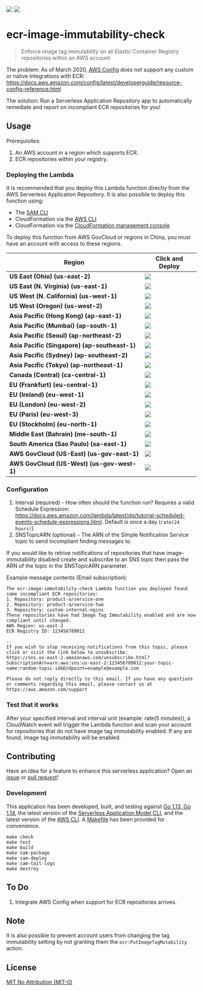 ![](https://codebuild.us-east-2.amazonaws.com/badges?uuid=eyJlbmNyeXB0ZWREYXRhIjoieWh0NmZFL05pYW4rZ1ZvM3BLb1Z1azhURWhmQ2tkTkxyTSs1ZGJ0eERRYmY0TlBEUXRGSEx4RDNyeXFJQVRpR3J3R281OTUzTlFBUEkyQVlBRjVIaTc0PSIsIml2UGFyYW1ldGVyU3BlYyI6IjAvRnE5c2M3cDZsRUMveVQiLCJtYXRlcmlhbFNldFNlcmlhbCI6MX0%3D&branch=master)
[![][sar-logo]](https://serverlessrepo.aws.amazon.com/applications/arn:aws:serverlessrepo:us-east-1:273450712882:applications~ecr-image-immutability-check)


[sar-deploy]: https://img.shields.io/badge/Serverless%20Application%20Repository-Deploy%20Now-FF9900?logo=amazon%20aws&style=flat-square
[sar-logo]: https://img.shields.io/badge/Serverless%20Application%20Repository-View-FF9900?logo=amazon%20aws&style=flat-square

# ecr-image-immutability-check
>Enforce image tag immutability on all Elastic Container Registry repositories within an AWS account

The problem: As of March 2020, [AWS Config](https://aws.amazon.com/config/) does not support any custom or native integrations with ECR: https://docs.aws.amazon.com/config/latest/developerguide/resource-config-reference.html

The solution: Run a Serverless Application Repository app to automatically remediate and report on incompliant ECR repositories for you!

## Usage
Prerequisites:
1. An AWS account in a region which supports ECR.
2. ECR repositories within your registry.

### Deploying the Lambda
It is recommended that you deploy this Lambda function directly from the AWS Serverless Application Repository. It is also possible to deploy this function using:
- The [SAM CLI](https://aws.amazon.com/serverless/sam/)
- CloudFormation via the [AWS CLI](https://aws.amazon.com/cli/)
- CloudFormation via the [CloudFormation management console](https://aws.amazon.com/cloudformation/)

To deploy this function from AWS GovCloud or regions in China, you must have an account with access to these regions.

|Region                                        |Click and Deploy                                                                                                                                 |
|----------------------------------------------|-------------------------------------------------------------------------------------------------------------------------------------------------|
|**US East (Ohio) (us-east-2)**                |[![][sar-deploy]](https://deploy.serverlessrepo.app/us-east-2/?app=arn:aws:serverlessrepo:us-east-1:273450712882:applications/ecr-image-immutability-check)     |
|**US East (N. Virginia) (us-east-1)**         |[![][sar-deploy]](https://deploy.serverlessrepo.app/us-east-1/?app=arn:aws:serverlessrepo:us-east-1:273450712882:applications/ecr-image-immutability-check)     |
|**US West (N. California) (us-west-1)**       |[![][sar-deploy]](https://deploy.serverlessrepo.app/us-west-1/?app=arn:aws:serverlessrepo:us-east-1:273450712882:applications/ecr-image-immutability-check)     |
|**US West (Oregon) (us-west-2)**              |[![][sar-deploy]](https://deploy.serverlessrepo.app/us-west-2/?app=arn:aws:serverlessrepo:us-east-1:273450712882:applications/ecr-image-immutability-check)     |
|**Asia Pacific (Hong Kong) (ap-east-1)**      |[![][sar-deploy]](https://deploy.serverlessrepo.app/ap-east-1/?app=arn:aws:serverlessrepo:us-east-1:273450712882:applications/ecr-image-immutability-check)     |
|**Asia Pacific (Mumbai) (ap-south-1)**        |[![][sar-deploy]](https://deploy.serverlessrepo.app/ap-south-1/?app=arn:aws:serverlessrepo:us-east-1:273450712882:applications/ecr-image-immutability-check)    |
|**Asia Pacific (Seoul) (ap-northeast-2)**     |[![][sar-deploy]](https://deploy.serverlessrepo.app/ap-northeast-2/?app=arn:aws:serverlessrepo:us-east-1:273450712882:applications/ecr-image-immutability-check)|
|**Asia Pacific (Singapore)	(ap-southeast-1)** |[![][sar-deploy]](https://deploy.serverlessrepo.app/ap-southeast-1/?app=arn:aws:serverlessrepo:us-east-1:273450712882:applications/ecr-image-immutability-check)|
|**Asia Pacific (Sydney) (ap-southeast-2)**    |[![][sar-deploy]](https://deploy.serverlessrepo.app/ap-southeast-2/?app=arn:aws:serverlessrepo:us-east-1:273450712882:applications/ecr-image-immutability-check)|
|**Asia Pacific (Tokyo) (ap-northeast-1)**     |[![][sar-deploy]](https://deploy.serverlessrepo.app/ap-northeast-1?app=arn:aws:serverlessrepo:us-east-1:273450712882:applications/ecr-image-immutability-check) |
|**Canada (Central)	(ca-central-1)**           |[![][sar-deploy]](https://deploy.serverlessrepo.app/ca-central-1/?app=arn:aws:serverlessrepo:us-east-1:273450712882:applications/ecr-image-immutability-check)  |
|**EU (Frankfurt) (eu-central-1)**             |[![][sar-deploy]](https://deploy.serverlessrepo.app/eu-central-1/?app=arn:aws:serverlessrepo:us-east-1:273450712882:applications/ecr-image-immutability-check)  |
|**EU (Ireland)	(eu-west-1)**                  |[![][sar-deploy]](https://deploy.serverlessrepo.app/eu-west-1/?app=arn:aws:serverlessrepo:us-east-1:273450712882:applications/ecr-image-immutability-check)     |
|**EU (London) (eu-west-2)**                   |[![][sar-deploy]](https://deploy.serverlessrepo.app/eu-west-2/?app=arn:aws:serverlessrepo:us-east-1:273450712882:applications/ecr-image-immutability-check)     |
|**EU (Paris) (eu-west-3)**                    |[![][sar-deploy]](https://deploy.serverlessrepo.app/eu-west-3/?app=arn:aws:serverlessrepo:us-east-1:273450712882:applications/ecr-image-immutability-check)     |
|**EU (Stockholm) (eu-north-1)**               |[![][sar-deploy]](https://deploy.serverlessrepo.app/eu-north-1/?app=arn:aws:serverlessrepo:us-east-1:273450712882:applications/ecr-image-immutability-check)    |
|**Middle East (Bahrain) (me-south-1)**        |[![][sar-deploy]](https://deploy.serverlessrepo.app/me-south-1/?app=arn:aws:serverlessrepo:us-east-1:273450712882:applications/ecr-image-immutability-check)    |
|**South America (Sao Paulo) (sa-east-1)**     |[![][sar-deploy]](https://deploy.serverlessrepo.app/sa-east-1/?app=arn:aws:serverlessrepo:us-east-1:273450712882:applications/ecr-image-immutability-check)     |
|**AWS GovCloud (US-East) (us-gov-east-1)**    |[![][sar-deploy]](https://deploy.serverlessrepo.app/us-gov-east-1/?app=arn:aws:serverlessrepo:us-east-1:273450712882:applications/ecr-image-immutability-check) |
|**AWS GovCloud (US-West) (us-gov-west-1)**    |[![][sar-deploy]](https://deploy.serverlessrepo.app/us-gov-west-1/?app=arn:aws:serverlessrepo:us-east-1:273450712882:applications/ecr-image-immutability-check) |

### Configuration
1. Interval (required) - How often should the function run? Requires a valid Schedule Expression: https://docs.aws.amazon.com/lambda/latest/dg/tutorial-scheduled-events-schedule-expressions.html. Default is once a day (`rate(24 hours)`).
2. SNSTopicARN (optional) - The ARN of the Simple Notification Service topic to send incompliant finding messages to.

If you would like to retrive notifications of repositories that have image-immutability disabled create and subscribe to an SNS topic then pass the ARN of the topic in the SNSTopicARN parameter.

Example message contents (Email subscription):
```
The ecr-image-immutability-check Lambda function you deployed found some incompliant ECR repositories:
1. Repository: product-a/service-one
2. Repository: product-a/service-two
3. Repository: custom-internal-nginx
These repositories have had Image Tag Immutability enabled and are now compliant until changed.
AWS Region: us-east-2
ECR Registry ID: 123456789012

--
If you wish to stop receiving notifications from this topic, please click or visit the link below to unsubscribe:
https://sns.us-east-2.amazonaws.com/unsubscribe.html?SubscriptionArn=arn:aws:sns:us-east-2:123456789012:your-topic-name:random-topic-id&Endpoint=example@example.com

Please do not reply directly to this email. If you have any questions or comments regarding this email, please contact us at https://aws.amazon.com/support
```

### Test that it works
After your specified interval and interval unit (example: rate(5 minutes)), a CloudWatch event will trigger the Lambda function and scan your account for repositories that do not have image tag immutability enabled. If any are found, image tag immutability will be enabled.

## Contributing
Have an idea for a feature to enhance this serverless application? Open an [issue](https://github.com/swoldemi/ecr-image-immutability-check/issues) or [pull request](https://github.com/swoldemi/ecr-image-immutability-check/pulls)!

### Development
This application has been developed, built, and testing against [Go 1.13, Go 1.14](https://golang.org/dl/), the latest version of the [Serverless Application Model CLI](https://github.com/awslabs/aws-sam-cli), and the latest version of the [AWS CLI](https://docs.aws.amazon.com/cli/latest/userguide/cli-chap-install.html). A [Makefile](./Makefile) has been provided for convenience.

```
make check
make test
make build
make sam-package
make sam-deploy
make sam-tail-logs
make destroy
```

## To Do
1. Integrate AWS Config when support for ECR repositories arrives.

## Note
It is also possible to prevent account users from changing the tag immutability setting by not granting them the `ecr:PutImageTagMutability` action.

## License
[MIT No Attribution (MIT-0)](https://spdx.org/licenses/MIT-0.html)
